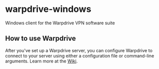 # warpdrive-windows
Windows client for the Warpdrive VPN software suite

## How to use Warpdrive
After you've set up a Warpdrive server, you can configure Warpdrive to connect to your server using either a configuration file or command-line arguments. Learn more at the [Wiki](https://github.com/warpdrive-vpn/warpdrive-windows/wiki/Setting-up-Warpdrive-on-Windows).
